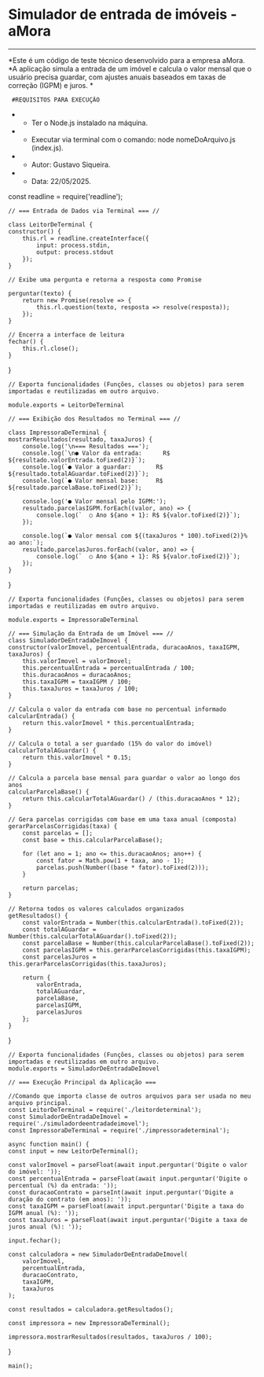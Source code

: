 
# Simulador de entrada de imóveis - aMora
---------------------------------------------------------------
*Este é um código de teste técnico desenvolvido para a empresa aMora.
*A aplicação simula a entrada de um imóvel e calcula o valor mensal que o usuário precisa guardar, com ajustes anuais baseados em taxas de correção (IGPM) e juros.
*

     #REQUISITOS PARA EXECUÇÃO
* - Ter o Node.js instalado na máquina.
* - Executar via terminal com o comando: node nomeDoArquivo.js (index.js).

* - Autor: Gustavo Siqueira.
* - Data: 22/05/2025.

const readline = require('readline');

    // === Entrada de Dados via Terminal === //

    class LeitorDeTerminal {
    constructor() {
        this.rl = readline.createInterface({
            input: process.stdin,
            output: process.stdout
        });
    }

    // Exibe uma pergunta e retorna a resposta como Promise

    perguntar(texto) {
        return new Promise(resolve => {
            this.rl.question(texto, resposta => resolve(resposta));
        });
    }

    // Encerra a interface de leitura
    fechar() {
        this.rl.close();
    }
}

    // Exporta funcionalidades (Funções, classes ou objetos) para serem importadas e reutilizadas em outro arquivo.

    module.exports = LeitorDeTerminal

    // === Exibição dos Resultados no Terminal === // 

    class ImpressoraDeTerminal {
    mostrarResultados(resultado, taxaJuros) {
        console.log('\n=== Resultados ===');
        console.log(`\n● Valor da entrada:      R$ ${resultado.valorEntrada.toFixed(2)}`);
        console.log(`● Valor a guardar:       R$ ${resultado.totalAGuardar.toFixed(2)}`);
        console.log(`● Valor mensal base:     R$ ${resultado.parcelaBase.toFixed(2)}`);

        console.log('● Valor mensal pelo IGPM:');
        resultado.parcelasIGPM.forEach((valor, ano) => {
            console.log(`  ○ Ano ${ano + 1}: R$ ${valor.toFixed(2)}`);
        });

        console.log(`● Valor mensal com ${(taxaJuros * 100).toFixed(2)}% ao ano:`);
        resultado.parcelasJuros.forEach((valor, ano) => {
            console.log(`  ○ Ano ${ano + 1}: R$ ${valor.toFixed(2)}`);
        });
    }
}

    // Exporta funcionalidades (Funções, classes ou objetos) para serem importadas e reutilizadas em outro arquivo.

    module.exports = ImpressoraDeTerminal

    // === Simulação da Entrada de um Imóvel === //
    class SimuladorDeEntradaDeImovel {
    constructor(valorImovel, percentualEntrada, duracaoAnos, taxaIGPM, taxaJuros) {
        this.valorImovel = valorImovel;
        this.percentualEntrada = percentualEntrada / 100;
        this.duracaoAnos = duracaoAnos;
        this.taxaIGPM = taxaIGPM / 100;
        this.taxaJuros = taxaJuros / 100;
    }

    // Calcula o valor da entrada com base no percentual informado
    calcularEntrada() {
        return this.valorImovel * this.percentualEntrada;
    }

    // Calcula o total a ser guardado (15% do valor do imóvel)
    calcularTotalAGuardar() {
        return this.valorImovel * 0.15;
    }

    // Calcula a parcela base mensal para guardar o valor ao longo dos anos
    calcularParcelaBase() {
        return this.calcularTotalAGuardar() / (this.duracaoAnos * 12);
    }

    // Gera parcelas corrigidas com base em uma taxa anual (composta)
    gerarParcelasCorrigidas(taxa) {
        const parcelas = [];
        const base = this.calcularParcelaBase();

        for (let ano = 1; ano <= this.duracaoAnos; ano++) {
            const fator = Math.pow(1 + taxa, ano - 1);
            parcelas.push(Number((base * fator).toFixed(2)));
        }

        return parcelas;
    }

    // Retorna todos os valores calculados organizados
    getResultados() {
        const valorEntrada = Number(this.calcularEntrada().toFixed(2));
        const totalAGuardar = Number(this.calcularTotalAGuardar().toFixed(2));
        const parcelaBase = Number(this.calcularParcelaBase().toFixed(2));
        const parcelasIGPM = this.gerarParcelasCorrigidas(this.taxaIGPM);
        const parcelasJuros = this.gerarParcelasCorrigidas(this.taxaJuros);

        return {
            valorEntrada,
            totalAGuardar,
            parcelaBase,
            parcelasIGPM,
            parcelasJuros
        };
    }
}

    // Exporta funcionalidades (Funções, classes ou objetos) para serem importadas e reutilizadas em outro arquivo.
    module.exports = SimuladorDeEntradaDeImovel

    // === Execução Principal da Aplicação ===

    //Comando que importa classe de outros arquivos para ser usada no meu arquivo principal. 
    const LeitorDeTerminal = require('./leitordeterminal');
    const SimuladorDeEntradaDeImovel = require('./simuladordeentradadeimovel');
    const ImpressoraDeTerminal = require('./impressoradeterminal');

    async function main() {
    const input = new LeitorDeTerminal();

    const valorImovel = parseFloat(await input.perguntar('Digite o valor do imóvel: '));
    const percentualEntrada = parseFloat(await input.perguntar('Digite o percentual (%) da entrada: '));
    const duracaoContrato = parseInt(await input.perguntar('Digite a duração do contrato (em anos): '));
    const taxaIGPM = parseFloat(await input.perguntar('Digite a taxa do IGPM anual (%): '));
    const taxaJuros = parseFloat(await input.perguntar('Digite a taxa de juros anual (%): '));

    input.fechar();

    const calculadora = new SimuladorDeEntradaDeImovel(
        valorImovel,
        percentualEntrada,
        duracaoContrato,
        taxaIGPM,
        taxaJuros
    );

    const resultados = calculadora.getResultados();

    const impressora = new ImpressoraDeTerminal();

    impressora.mostrarResultados(resultados, taxaJuros / 100);
}   

    main();


